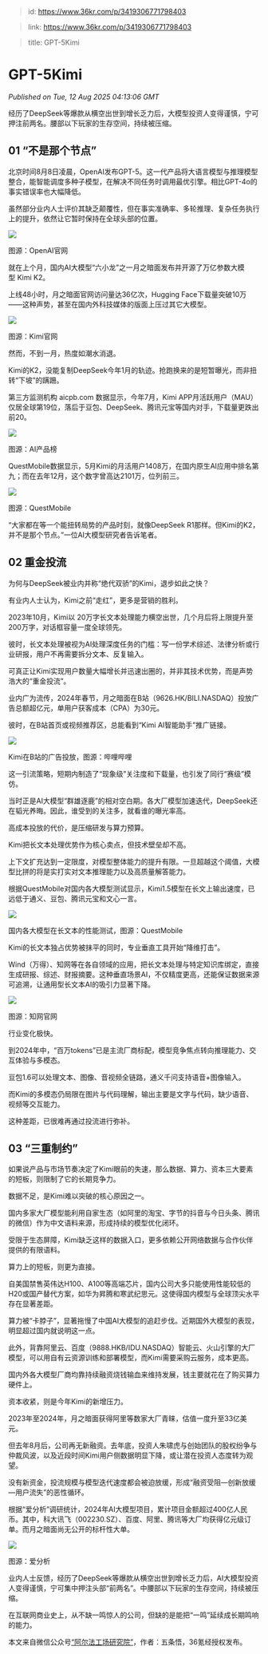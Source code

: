> id: https://www.36kr.com/p/3419306771798403

> link: https://www.36kr.com/p/3419306771798403

> title: GPT-5Kimi

# GPT-5Kimi
_Published on Tue, 12 Aug 2025 04:13:06 GMT_

经历了DeepSeek等爆款从横空出世到增长乏力后，大模型投资人变得谨慎，宁可押注前两名。腰部以下玩家的生存空间，持续被压缩。

**01 “不是那个节点”**
---------------

北京时间8月8日凌晨，OpenAI发布GPT-5。这一代产品将大语言模型与推理模型整合，能智能调度多种子模型，在解决不同任务时调用最优引擎。相比GPT-4o的事实错误率也大幅降低。

虽然部分业内人士评价其缺乏颠覆性，但在事实准确率、多轮推理、复杂任务执行上的提升，依然让它暂时保持在全球头部的位置。

![](https://img.36krcdn.com/hsossms/20250812/v2_fcbe727f70964b6b8264cad0913e7498@702769717_oswg206568oswg553oswg319_img_000?x-oss-process=image/format,jpg/interlace,1)

图源：OpenAI官网

就在上个月，国内AI大模型“六小龙”之一月之暗面发布并开源了万亿参数大模型 Kimi K2。

上线48小时，月之暗面官网访问量达36亿次，Hugging Face下载量突破10万——这种声势，甚至在国内外科技媒体的版面上压过其它大模型。

![](https://img.36krcdn.com/hsossms/20250812/v2_e27b82167b15432f918bed7a2fc2ade3@702769717_oswg77292oswg553oswg235_img_000?x-oss-process=image/format,jpg/interlace,1)

图源：Kimi官网

然而，不到一月，热度如潮水消退。

Kimi的K2，没能复制DeepSeek今年1月的轨迹。抢跑换来的是短暂曝光，而非扭转“下坡”的蹒跚。

第三方监测机构 aicpb.com 数据显示，今年7月，Kimi APP月活跃用户（MAU）仅居全球第19位，落后于豆包、DeepSeek、腾讯元宝等国内对手，下载量更跌出前20。

![](https://img.36krcdn.com/hsossms/20250812/v2_70aac9aef9cf45399f7ac8dc798fd53e@702769717_oswg95757oswg554oswg357_img_000?x-oss-process=image/format,jpg/interlace,1)

图源：AI产品榜

QuestMobile数据显示，5月Kimi的月活用户1408万，在国内原生AI应用中排名第九；而在去年12月，这个数字曾高达2101万，位列前三。

![](https://img.36krcdn.com/hsossms/20250812/v2_9e907c305e1e43ef9a714a64b9291cd2@702769717_oswg127227oswg533oswg295_img_000?x-oss-process=image/format,jpg/interlace,1)

图源：QuestMobile

“大家都在等一个能扭转局势的产品时刻，就像DeepSeek R1那样。但Kimi的K2，并不是那个节点。”一位AI大模型研究者告诉笔者。

**02 重金投流**
-----------

为何与DeepSeek被业内并称“绝代双骄”的Kimi，退步如此之快？

有业内人士认为，Kimi之前“走红”，更多是营销的胜利。

2023年10月，Kimi以 20万字长文本处理能力横空出世，几个月后将上限提升至200万字，对话框容量一度全球领先。

彼时，长文本处理被视为AI处理深度任务的门槛：写一份学术综述、法律分析或行业研报，用户不再需要拆分文本、反复输入。

可真正让Kimi实现用户数量大幅增长并迅速出圈的，并非其技术优势，而是声势浩大的“重金投流”。

业内广为流传，2024年春节，月之暗面在B站（9626.HK/BILI.NASDAQ）投放广告总额超亿元，单用户获客成本（CPA）为30元。

彼时，在B站首页或视频推荐区，总能看到“Kimi AI智能助手”推广链接。

![](https://img.36krcdn.com/hsossms/20250812/v2_3dfa2895d38248628f04343b0cdd008a@702769717_oswg215666oswg553oswg272_img_000?x-oss-process=image/format,jpg/interlace,1)

Kimi在B站的广告投放，图源：哔哩哔哩

这一引流策略，短期内制造了“现象级”关注度和下载量，也引发了同行“赛级”模仿。

当时正是AI大模型“群雄逐鹿”的相对空白期。各大厂模型加速迭代，DeepSeek还在韬光养晦。因此，谁受到的关注多，就看谁的曝光率高。

高成本投放的代价，是压缩研发与算力预算。

Kimi把长文本处理优势作为核心卖点，但技术壁垒却不高。

上下文扩充达到一定限度，对模型整体能力的提升有限。一旦超越这个阈值，大模型比拼的将是实打实对文本推理能力以及高质量解答能力。

根据QuestMobile对国内各大模型测试显示，Kimi1.5模型在长文上输出速度，已远低于通义、豆包、腾讯元宝和文心一言。

![](https://img.36krcdn.com/hsossms/20250812/v2_c1f0daa02ca14b1fa4d60ebd21634d4b@702769717_oswg64500oswg323oswg344_img_000?x-oss-process=image/format,jpg/interlace,1)

国内各大模型在长文本的性能测试，图源：QuestMobile

Kimi的长文本独占优势被抹平的同时，专业垂直工具开始“降维打击”。

Wind（万得）、知网等在各自领域的应用，把长文本处理与特定知识库绑定，直接生成研报、综述、财报摘要。这种垂直场景AI，不仅精度更高，还能保证数据来源可追溯，让通用型长文本AI的吸引力显著下降。

![](https://img.36krcdn.com/hsossms/20250812/v2_f089fb2334384b469b0ee3e6872b57c6@702769717_oswg112976oswg553oswg212_img_000?x-oss-process=image/format,jpg/interlace,1)

图源：知网官网

行业变化极快。

到2024年中，“百万tokens”已是主流厂商标配，模型竞争焦点转向推理能力、交互体验与多模态。

豆包1.6可以处理文本、图像、音视频全链路，通义千问支持语音+图像输入。

而Kimi的多模态仍局限在图片与代码理解，输出主要是文字与代码，缺少语音、视频等交互能力。

这种差距，已很难再通过投流进行弥补。

**03 “三重制约”**
-------------

如果说产品与市场节奏决定了Kimi眼前的失速，那么数据、算力、资本三大要素的短板，则限制了它的长期竞争力。

数据不足，是Kimi难以突破的核心原因之一。

国内多家大厂模型能利用自家生态（如阿里的淘宝、字节的抖音与今日头条、腾讯的微信）作为中文语料来源，形成持续的模型优化闭环。

受限于生态屏障，Kimi缺乏这样的数据入口，更多依赖公开网络数据与合作伙伴提供的有限语料。

算力上的短板，则更为直接。

自美国禁售英伟达H100、A100等高端芯片，国内公司大多只能使用性能较低的H20或国产替代方案，如华为昇腾和寒武纪思元。这使得国内模型与全球顶尖水平存在显著差距。

算力被“卡脖子”，显著拖慢了中国AI大模型的追赶步伐。近期国外大模型的表现，明显超过国内就说明这一点。

此外，背靠阿里云、百度（9888.HKB/IDU.NASDAQ）智能云、火山引擎的大厂模型，可以用自有云资源训练和部署模型，而Kimi需要采购云服务，成本更高。

国内外各大模型厂商均靠持续融资烧钱输血来维持发展，钱主要就花在了购买算力硬件上。

资本收紧，则是今年Kimi的新增压力。

2023年至2024年，月之暗面获得阿里等数家大厂青睐，估值一度升至33亿美元。

但去年8月后，公司再无新融资。去年底，投资人朱啸虎与创始团队的股权纷争与仲裁风波，以及近段时间Kimi用户侧数据明显下降，或让潜在投资人态度转为观望。

没有新资金，投流规模与模型迭代速度都会被迫放缓，形成“融资受阻—创新放缓—用户流失”的恶性循环。

根据“爱分析”调研统计，2024年AI大模型项目，累计项目金额超过400亿人民币。其中，科大讯飞（002230.SZ）、百度、阿里、腾讯等大厂均获得亿元级订单。而月之暗面尚无公开的标杆性大单。

![](https://img.36krcdn.com/hsossms/20250812/v2_5ff630a22b1449f1a8fdebc399f4c815@702769717_oswg110386oswg553oswg340_img_000?x-oss-process=image/format,jpg/interlace,1)

图源：爱分析

业内人士反馈，经历了DeepSeek等爆款从横空出世到增长乏力后，AI大模型投资人变得谨慎，宁可集中押注头部“前两名”。中腰部以下玩家的生存空间，持续被压缩。

在互联网商业史上，从不缺一鸣惊人的公司，但缺的是能把“一鸣”延续成长期鸣响的能力。

本文来自微信公众号[“阿尔法工场研究院”](https://mp.weixin.qq.com/s/Jv7qtaeH0ll727NjLoynJg)，作者：五条悟，36氪经授权发布。
